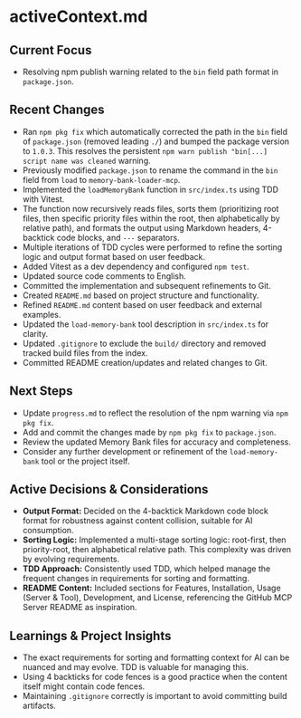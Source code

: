 # activeContext.md

## Current Focus

-   Resolving npm publish warning related to the `bin` field path format in `package.json`.

## Recent Changes

-   Ran `npm pkg fix` which automatically corrected the path in the `bin` field of `package.json` (removed leading `./`) and bumped the package version to `1.0.3`. This resolves the persistent `npm warn publish "bin[...] script name was cleaned` warning.
-   Previously modified `package.json` to rename the command in the `bin` field from `load` to `memory-bank-loader-mcp`.
-   Implemented the `loadMemoryBank` function in `src/index.ts` using TDD with Vitest.
-   The function now recursively reads files, sorts them (prioritizing root files, then specific priority files within the root, then alphabetically by relative path), and formats the output using Markdown headers, 4-backtick code blocks, and `---` separators.
-   Multiple iterations of TDD cycles were performed to refine the sorting logic and output format based on user feedback.
-   Added Vitest as a dev dependency and configured `npm test`.
-   Updated source code comments to English.
-   Committed the implementation and subsequent refinements to Git.
-   Created `README.md` based on project structure and functionality.
-   Refined `README.md` content based on user feedback and external examples.
-   Updated the `load-memory-bank` tool description in `src/index.ts` for clarity.
-   Updated `.gitignore` to exclude the `build/` directory and removed tracked build files from the index.
-   Committed README creation/updates and related changes to Git.

## Next Steps

-   Update `progress.md` to reflect the resolution of the npm warning via `npm pkg fix`.
-   Add and commit the changes made by `npm pkg fix` to `package.json`.
-   Review the updated Memory Bank files for accuracy and completeness.
-   Consider any further development or refinement of the `load-memory-bank` tool or the project itself.

## Active Decisions & Considerations

-   **Output Format:** Decided on the 4-backtick Markdown code block format for robustness against content collision, suitable for AI consumption.
-   **Sorting Logic:** Implemented a multi-stage sorting logic: root-first, then priority-root, then alphabetical relative path. This complexity was driven by evolving requirements.
-   **TDD Approach:** Consistently used TDD, which helped manage the frequent changes in requirements for sorting and formatting.
-   **README Content:** Included sections for Features, Installation, Usage (Server & Tool), Development, and License, referencing the GitHub MCP Server README as inspiration.

## Learnings & Project Insights

-   The exact requirements for sorting and formatting context for AI can be nuanced and may evolve. TDD is valuable for managing this.
-   Using 4 backticks for code fences is a good practice when the content itself might contain code fences.
-   Maintaining `.gitignore` correctly is important to avoid committing build artifacts.
